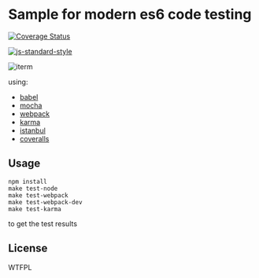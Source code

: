 # Sample for modern es6 code testing

[![Coverage Status](https://coveralls.io/repos/chemzqm/es6-test-sample/badge.svg?branch=master&service=github)](https://coveralls.io/github/chemzqm/es6-test-sample?branch=master)

[![js-standard-style](https://cdn.rawgit.com/feross/standard/master/badge.svg)](https://github.com/feross/standard)

![iterm](https://cloud.githubusercontent.com/assets/251450/10559236/77848342-751e-11e5-8a37-83f5dabd59fd.png)

using:

* [babel](http://babeljs.io/)
* [mocha](https://mochajs.org/)
* [webpack](http://webpack.github.io/)
* [karma](http://karma-runner.github.io/0.13/index.html)
* [istanbul](https://github.com/gotwarlost/istanbul)
* [coveralls](https://coveralls.io)

## Usage

    npm install
    make test-node
    make test-webpack
    make test-webpack-dev
    make test-karma

to get the test results

## License

WTFPL

